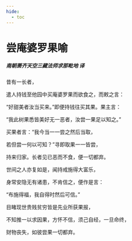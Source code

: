 ```yaml
---
hide:
  - toc
---
```


# **尝庵婆罗果喻**

##### 南朝萧齐天空三藏法师求那毗地 译

昔有一长者，

遣人持钱至他园中买庵婆罗果而欲食之，而敕之言：

“好甜美者汝当买来。”即便持钱往买其果。果主言：

“我此树果悉皆美好无一恶者，汝尝一果足以知之。”

买果者言：“我今当一一尝之然后当取，

若但尝一何以可知？”寻即取果一一皆尝，

持来归家。长者见已恶而不食，便一切都弃。

世间之人亦复如是，闻持戒施得大富乐，

身常安隐无有诸患，不肯信之，便作是言：

“布施得福，我自得时然后可信。”

目睹现世贵贱贫穷皆是先业所获果报，

不知推一以求因果，方怀不信，须己自经，一旦命终，

财物丧失，如彼尝果一切都弃。